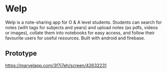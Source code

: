 # Welp

Welp is a note-sharing app for O & A level students. Students can search for notes (with tags for subjects and years) and upload notes (as pdfs, videos or images), collate them into notebooks for easy access, and follow their favourite users for useful resources.
Built with android and firebase.

## Prototype
https://marvelapp.com/3f7j7eh/screen/42632231
